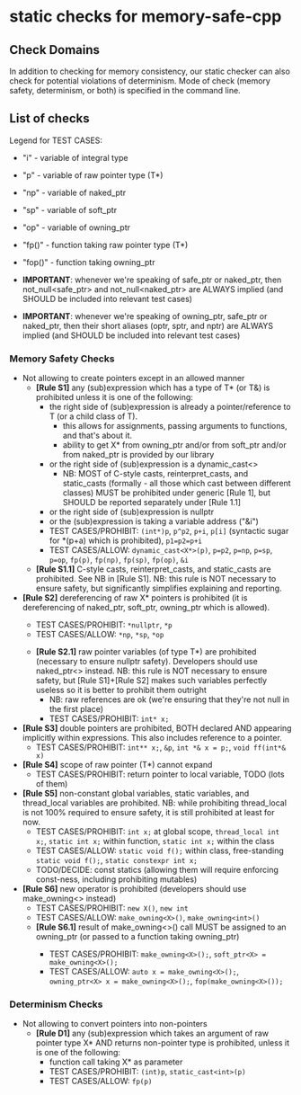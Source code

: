 # static checks for memory-safe-cpp

## Check Domains

In addition to checking for memory consistency, our static checker can also check for potential violations of determinism. 
Mode of check (memory safety, determinism, or both) is specified in the command line. 

## List of checks

Legend for TEST CASES:
* "i" - variable of integral type
* "p" - variable of raw pointer type (T*)
* "np" - variable of naked_ptr<T>
* "sp" - variable of soft_ptr<T>
* "op" - variable of owning_ptr<T>
* "fp()" - function taking raw pointer type (T*)
* "fop()" - function taking owning_ptr<T>

* **IMPORTANT**: whenever we're speaking of safe_ptr<T> or naked_ptr<T>, then not_null<safe_ptr<T>> and not_null<naked_ptr<T>> are ALWAYS implied (and SHOULD be included into relevant test cases)
* **IMPORTANT**: whenever we're speaking of owning_ptr<T>, safe_ptr<T> or naked_ptr<T>, then their short aliases (optr<T>, sptr<T>, and nptr<T>) are ALWAYS implied (and SHOULD be included into relevant test cases)

### Memory Safety Checks
  
* Not allowing to create pointers except in an allowed manner
  - **[Rule S1]** any (sub)expression which has a type of T* (or T&) is prohibited unless it is one of the following:
    + the right side of (sub)expression is already a pointer/reference to T (or a child class of T).
      * this allows for assignments, passing arguments to functions, and that's about it. 
      * ability to get X* from owning_ptr<T> and/or from soft_ptr<T> and/or from naked_ptr<T> is provided by our library
    + or the right side of (sub)expression is a dynamic_cast<> 
      * NB: MOST of C-style casts, reinterpret_casts, and static_casts (formally - all those which cast between different classes) MUST be prohibited under generic [Rule 1], but SHOULD be reported separately under [Rule 1.1]
    + or the right side of (sub)expression is nullptr
    + or the (sub)expression is taking a variable address ("&i")
    + TEST CASES/PROHIBIT: `(int*)p`, `p^p2`, `p+i`, `p[i]` (syntactic sugar for *(p+a) which is prohibited), `p1=p2=p+i`
    + TEST CASES/ALLOW: `dynamic_cast<X*>(p)`, `p=p2`, `p=np`, `p=sp`, `p=op`, `fp(p)`, `fp(np)`, `fp(sp)`, `fp(op)`, `&i`
  - **[Rule S1.1]** C-style casts, reinterpret_casts, and static_casts are prohibited. See NB in [Rule S1]. NB: this rule is NOT necessary to ensure safety, but significantly simplifies explaining and reporting.
* **[Rule S2]** dereferencing of raw X* pointers is prohibited (it is dereferencing of naked_ptr<T>, soft_ptr<T>, owning_ptr<T> which is allowed).
  + TEST CASES/PROHIBIT: `*nullptr`, `*p`
  + TEST CASES/ALLOW: `*np`, `*sp`, `*op`
  - **[Rule S2.1]** raw pointer variables (of type T*) are prohibited (necessary to ensure nullptr safety). Developers should use naked_ptr<> instead. NB: this rule is NOT necessary to ensure safety, but [Rule S1]+[Rule S2] makes such variables perfectly useless so it is better to prohibit them outright
    + NB: raw references are ok (we're ensuring that they're not null in the first place)
    + TEST CASES/PROHIBIT: `int* x;`
* **[Rule S3]** double pointers are prohibited, BOTH declared AND appearing implicitly within expressions. This also includes reference to a pointer.
  + TEST CASES/PROHIBIT: `int** x;`, `&p`, `int *& x = p;`, `void ff(int*& x)`
* **[Rule S4]** scope of raw pointer (T*) cannot expand
  + TEST CASES/PROHIBIT: return pointer to local variable, TODO (lots of them)
* **[Rule S5]** non-constant global variables, static variables, and thread_local variables are prohibited. NB: while prohibiting thread_local is not 100% required to ensure safety, it is still prohibited at least for now.
  + TEST CASES/PROHIBIT: `int x;` at global scope, `thread_local int x;`, `static int x;` within function, `static int x;` within the class
  + TEST CASES/ALLOW: `static void f();` within class, free-standing `static void f();`, `static constexpr int x;`
  + TODO/DECIDE: const statics (allowing them will require enforcing const-ness, including prohibiting mutables)
* **[Rule S6]** new operator is prohibited (developers should use make_owning<> instead)
  + TEST CASES/PROHIBIT: `new X()`, `new int`
  + TEST CASES/ALLOW: `make_owning<X>()`, `make_owning<int>()`
  - **[Rule S6.1]** result of make_owning<>() call MUST be assigned to an owning_ptr<T> (or passed to a function taking owning_ptr<T>) 
    + TEST CASES/PROHIBIT: `make_owning<X>();`, `soft_ptr<X> = make_owning<X>();`
    + TEST CASES/ALLOW: `auto x = make_owning<X>();`, `owning_ptr<X> x = make_owning<X>();`, `fop(make_owning<X>());`
  
### Determinism Checks

* Not allowing to convert pointers into non-pointers
  - **[Rule D1]** any (sub)expression which takes an argument of raw pointer type X* AND returns non-pointer type is prohibited, unless it is one of the following:
    + function call taking X* as parameter
    + TEST CASES/PROHIBIT: `(int)p`, `static_cast<int>(p)`
    + TEST CASES/ALLOW: `fp(p)`
    
